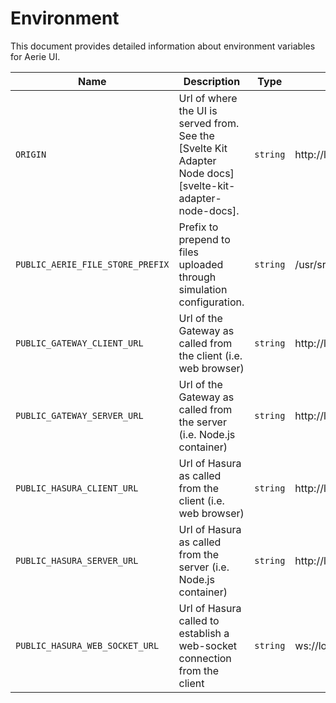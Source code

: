 # Environment

This document provides detailed information about environment variables for Aerie UI.

| Name                             | Description                                                                                               | Type     | Default                          |
| -------------------------------- | --------------------------------------------------------------------------------------------------------- | -------- | -------------------------------- |
| `ORIGIN`                         | Url of where the UI is served from. See the [Svelte Kit Adapter Node docs][svelte-kit-adapter-node-docs]. | `string` | http://localhost                 |
| `PUBLIC_AERIE_FILE_STORE_PREFIX` | Prefix to prepend to files uploaded through simulation configuration.                                     | `string` | /usr/src/app/merlin_file_store/  |
| `PUBLIC_GATEWAY_CLIENT_URL`      | Url of the Gateway as called from the client (i.e. web browser)                                           | `string` | http://localhost:9000            |
| `PUBLIC_GATEWAY_SERVER_URL`      | Url of the Gateway as called from the server (i.e. Node.js container)                                     | `string` | http://localhost:9000            |
| `PUBLIC_HASURA_CLIENT_URL`       | Url of Hasura as called from the client (i.e. web browser)                                                | `string` | http://localhost:8080/v1/graphql |
| `PUBLIC_HASURA_SERVER_URL`       | Url of Hasura as called from the server (i.e. Node.js container)                                          | `string` | http://localhost:8080/v1/graphql |
| `PUBLIC_HASURA_WEB_SOCKET_URL`   | Url of Hasura called to establish a web-socket connection from the client                                 | `string` | ws://localhost:8080/v1/graphql   |
